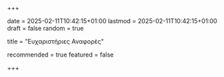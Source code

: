 +++

date = 2025-02-11T10:42:15+01:00
lastmod = 2025-02-11T10:42:15+01:00
draft = false
random = true

title = "Eυχαριστήριες Αναφορές"

recommended = true
featured = false
  
+++
